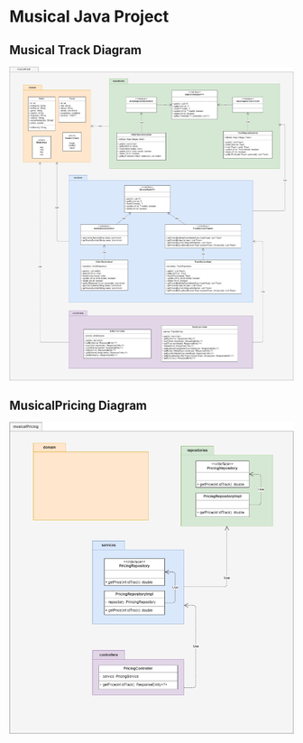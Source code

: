 # Musical Java Project

## Musical Track Diagram

![Musical Track](./diagrams/musical-track.drawio.png)

## MusicalPricing Diagram

![Musical Track](./diagrams/musical-pricing.drawio.png)

